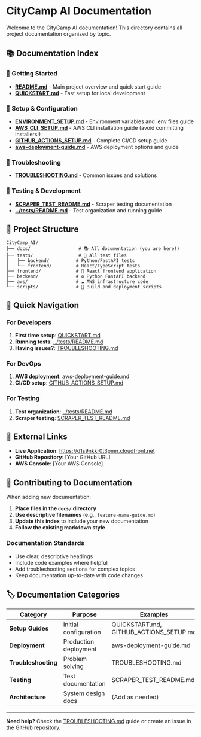 # CityCamp AI Documentation

Welcome to the CityCamp AI documentation! This directory contains all project documentation organized by topic.

## 📚 Documentation Index

### 🚀 Getting Started
- **[README.md](README.md)** - Main project overview and quick start guide
- **[QUICKSTART.md](QUICKSTART.md)** - Fast setup for local development

### 🔧 Setup & Configuration
- **[ENVIRONMENT_SETUP.md](ENVIRONMENT_SETUP.md)** - Environment variables and .env files guide
- **[AWS_CLI_SETUP.md](AWS_CLI_SETUP.md)** - AWS CLI installation guide (avoid committing installers!)
- **[GITHUB_ACTIONS_SETUP.md](GITHUB_ACTIONS_SETUP.md)** - Complete CI/CD setup guide
- **[aws-deployment-guide.md](aws-deployment-guide.md)** - AWS deployment options and guide

### 🐛 Troubleshooting
- **[TROUBLESHOOTING.md](TROUBLESHOOTING.md)** - Common issues and solutions

### 🧪 Testing & Development
- **[SCRAPER_TEST_README.md](SCRAPER_TEST_README.md)** - Scraper testing documentation
- **[../tests/README.md](../tests/README.md)** - Test organization and running guide

## 📁 Project Structure

```
CityCamp_AI/
├── docs/                  # 📚 All documentation (you are here!)
├── tests/                 # 🧪 All test files
│   ├── backend/          # Python/FastAPI tests
│   └── frontend/         # React/TypeScript tests
├── frontend/             # 🎨 React frontend application
├── backend/              # ⚙️ Python FastAPI backend
├── aws/                  # ☁️ AWS infrastructure code
└── scripts/              # 🔧 Build and deployment scripts
```

## 🎯 Quick Navigation

### For Developers
1. **First time setup**: [QUICKSTART.md](QUICKSTART.md)
2. **Running tests**: [../tests/README.md](../tests/README.md)
3. **Having issues?**: [TROUBLESHOOTING.md](TROUBLESHOOTING.md)

### For DevOps
1. **AWS deployment**: [aws-deployment-guide.md](aws-deployment-guide.md)
2. **CI/CD setup**: [GITHUB_ACTIONS_SETUP.md](GITHUB_ACTIONS_SETUP.md)

### For Testing
1. **Test organization**: [../tests/README.md](../tests/README.md)
2. **Scraper testing**: [SCRAPER_TEST_README.md](SCRAPER_TEST_README.md)

## 🔗 External Links

- **Live Application**: https://d1s9nkkr0t3pmn.cloudfront.net
- **GitHub Repository**: [Your GitHub URL]
- **AWS Console**: [Your AWS Console]

## 📝 Contributing to Documentation

When adding new documentation:

1. **Place files in the `docs/` directory**
2. **Use descriptive filenames** (e.g., `feature-name-guide.md`)
3. **Update this index** to include your new documentation
4. **Follow the existing markdown style**

### Documentation Standards

- Use clear, descriptive headings
- Include code examples where helpful
- Add troubleshooting sections for complex topics
- Keep documentation up-to-date with code changes

## 🏷️ Documentation Categories

| Category | Purpose | Examples |
|----------|---------|----------|
| **Setup Guides** | Initial configuration | QUICKSTART.md, GITHUB_ACTIONS_SETUP.md |
| **Deployment** | Production deployment | aws-deployment-guide.md |
| **Troubleshooting** | Problem solving | TROUBLESHOOTING.md |
| **Testing** | Test documentation | SCRAPER_TEST_README.md |
| **Architecture** | System design docs | (Add as needed) |

---

**Need help?** Check the [TROUBLESHOOTING.md](TROUBLESHOOTING.md) guide or create an issue in the GitHub repository. 